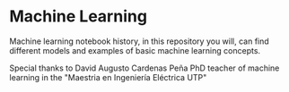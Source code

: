 # Machine Learning

Machine learning notebook history, in this repository you will, can find different models and examples of basic machine learning concepts.

Special thanks to David Augusto Cardenas Peña PhD teacher of machine learning in the "Maestria en Ingeniería Eléctrica UTP"